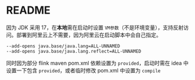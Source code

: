# README

因为 JDK 采用 17，在**本地**需在启动时设置 `VM参数`（不是环境变量），支持反射访问。部署到阿里云上不需要，因为阿里云在启动脚本中会自己指定。

```shell
--add-opens java.base/java.lang=ALL-UNNAMED
--add-opens java.base/java.lang.reflect=ALL-UNNAMED
```

同时因为部分 flink maven pom.xml 依赖设置为 `provided`，启动时需在 idea 中设置一下包含 `provided`，或者临时修改 pom.xml 中设置为 `compile`

